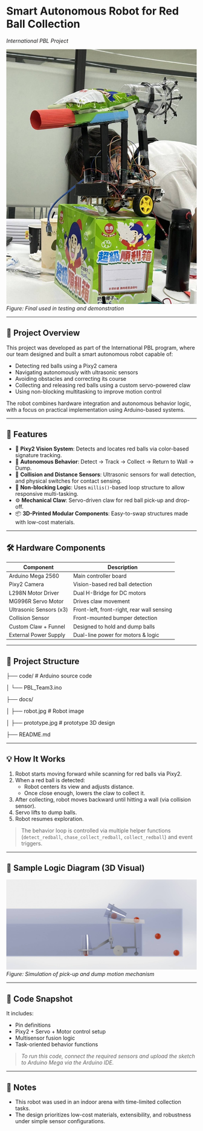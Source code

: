 # Smart Autonomous Robot for Red Ball Collection  
_International PBL Project_

![Robot](https://github.com/ChangShaoYang/PBL2023_Team3/blob/main/docs/robot.jpg?raw=true)
*Figure: Final used in testing and demonstration*

---

## 🧠 Project Overview

This project was developed as part of the International PBL program, where our team designed and built a smart autonomous robot capable of:

- Detecting red balls using a Pixy2 camera  
- Navigating autonomously with ultrasonic sensors  
- Avoiding obstacles and correcting its course  
- Collecting and releasing red balls using a custom servo-powered claw  
- Using non-blocking multitasking to improve motion control

The robot combines hardware integration and autonomous behavior logic, with a focus on practical implementation using Arduino-based systems.

---

## 🎯 Features

- 🎥 **Pixy2 Vision System**: Detects and locates red balls via color-based signature tracking.
- 🧠 **Autonomous Behavior**: Detect → Track → Collect → Return to Wall → Dump.
- 🛑 **Collision and Distance Sensors**: Ultrasonic sensors for wall detection, and physical switches for contact sensing.
- 🔁 **Non-blocking Logic**: Uses `millis()`-based loop structure to allow responsive multi-tasking.
- ⚙️ **Mechanical Claw**: Servo-driven claw for red ball pick-up and drop-off.
- 📦 **3D-Printed Modular Components**: Easy-to-swap structures made with low-cost materials.

---

## 🛠️ Hardware Components

| Component                  | Description                        |
|---------------------------|------------------------------------|
| Arduino Mega 2560         | Main controller board              |
| Pixy2 Camera              | Vision-based red ball detection    |
| L298N Motor Driver        | Dual H-Bridge for DC motors        |
| MG996R Servo Motor        | Drives claw movement               |
| Ultrasonic Sensors (x3)   | Front-left, front-right, rear wall sensing |
| Collision Sensor          | Front-mounted bumper detection     |
| Custom Claw + Funnel      | Designed to hold and dump balls    |
| External Power Supply     | Dual-line power for motors & logic |

---

## 📁 Project Structure

├── code/ # Arduino source code

│ └── PBL_Team3.ino

├── docs/

│ ├── robot.jpg # Robot image

│ ├── prototype.jpg # prototype 3D design

├── README.md


---

## 💡 How It Works

1. Robot starts moving forward while scanning for red balls via Pixy2.
2. When a red ball is detected:
   - Robot centers its view and adjusts distance.
   - Once close enough, lowers the claw to collect it.
3. After collecting, robot moves backward until hitting a wall (via collision sensor).
4. Servo lifts to dump balls.
5. Robot resumes exploration.

> The behavior loop is controlled via multiple helper functions (`detect_redball`, `chase_collect_redball`, `collect_redball`) and event triggers.

---

## 🧠 Sample Logic Diagram (3D Visual)

![3D Design Concept](https://github.com/ChangShaoYang/PBL2023_Team3/blob/main/docs/prototype.jpg?raw=true)
*Figure: Simulation of pick-up and dump motion mechanism*

---

## 🧾 Code Snapshot

It includes:

- Pin definitions
- Pixy2 + Servo + Motor control setup
- Multisensor fusion logic
- Task-oriented behavior functions

> _To run this code, connect the required sensors and upload the sketch to Arduino Mega via the Arduino IDE._

---

## 📎 Notes

- This robot was used in an indoor arena with time-limited collection tasks.
- The design prioritizes low-cost materials, extensibility, and robustness under simple sensor configurations.
